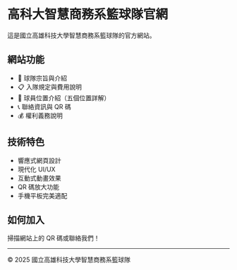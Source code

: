 # 高科大智慧商務系籃球隊官網

這是國立高雄科技大學智慧商務系籃球隊的官方網站。

## 網站功能

- 🏀 球隊宗旨與介紹
- 📋 入隊規定與費用說明
- 👥 球員位置介紹（五個位置詳解）
- 📞 聯絡資訊與 QR 碼
- 💰 權利義務說明

## 技術特色

- 響應式網頁設計
- 現代化 UI/UX
- 互動式動畫效果
- QR 碼放大功能
- 手機平板完美適配

## 如何加入

掃描網站上的 QR 碼或聯絡我們！

---

© 2025 國立高雄科技大學智慧商務系籃球隊
